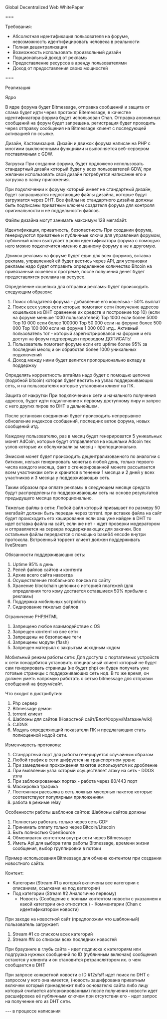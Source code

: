 Global Decentralized Web WhitePaper

===

Требования:
- Абсолютная идентификация пользователя на форуме, невозможность идентифицировать человека в реальности 
- Полная децентрализация
- Возможность использовать произвольный дизайн
- Порциональный доход от рекламы
- Предоставление ресурсов в аренду пользователями
- Доход от предоставления своих мощностей

===

Реализация

Ядро

В ядре форума будет Bitmessage, отправка сообщений и защита от спама будет идти через протокол Bitemessage, в качестве идентификатора форума будет использован Chan.
Отправка анонимных сообщений на форум будет запрещена. регистрация будет проходить через отправку сообщения на Bitmessage клиент с последующей активацией по ссылке.

Дизайн, Кастомизация.
Дизайн и движок форума написан на PHP с многими выключенными функциями и выполняется веб-сервером поставляеным с GDW.

Загрузка
При создании форума, будет прдложено использовать стандартный дизайн который будет у всех пользователей GDW, при желании использовать свой дизайн потребуется написание его и загрузка в папку приложения.

При подключении к форуму который имеет не стандартный дизайн, будет запрашиватся недостающие файлы дизайна, которые будут загружатся через DHT. 
Все файлы не стандартного дизайна должны быть подписаны приватным ключем создателя форума для контроля оригинальности и не поддельности файлов.

Файлы дизайна могут занимать максимум 128 мегабайт.

Идентификация, приватность, безопастность
При создании форума, генерируются приватные и публичные ключи для управления форумом, публичный ключ выступает в роли идентификатора форума с помощью него можно подключится именно к данному форуму а не к другомую.

Движок рекламы на форуме будет един для всех форумов, вставка реклама, управленией ей будет вестись через API, для установки рекламы надо будет отправить определенное количество Bitcoin на привязанный кошелек к прогреме, после получения денег будет предоставлятся реклама на ресурсе.

Определение кошелька для отправки рекламы будет происходить следующим образом:
1) Поиск обладателя форума - добавление его кошелька - 50% выплат
2) Поиск всех узлов сети которые помогают сети (получение адресов кошельков из DHT сравнение их средств и построение top 10) (если на форуме меньше 1000 пользователей)
Top 1000 если более 5000
Top 10 000 если более 100000
Top 50 000 если на форуме более 500 000
Top 100 000 если на форуме 1 000 000
итд.. Активный пользователь тот - который зарегистрировался на форуме и его доступ на форум подтвержден переводом ДОПИСАТЬ!
3) Пользователь помогает форуме если его uptime более 95% за последний месяц и он обработал более 1000 уникальных подключений
4) Доход между ними будет делится пропорционально вкладу в поддержку

Определять корректность аптайма надо будет с помощью цепочке (подобной bitcoin) которая будет вестить на узлах поддерживающих сеть, и на пользователях которые установили клиент на ПК.

Защита от накрутки
При подключении к сети и начального получения адресов, будет идти подключение к первому доступному пиру и запрос с него других пиров по DHT в дальнейшем.

После установки соединения будет происходить непрерывное обновление индексов сообщений, последних веток форума, новых сообщений итд. 

Каждому пользователю, раз в месяц будет генерироватся 5 уникальных монет AdCoin, которые будут отправляется на кошельки Adcoin тех узлов которые их обслуживали за месяц - пропорционально.

Эмиссия монет будет происходить децентрализованного по аналогии с биткоин, нельзя генерировать монеты в любой день, только первого числа каждого месяца, факт о сгенерированной монете рассылается всем участникам сети и хранится в течении 1 месяца и 2 дней у всех участников и 3 месяца у поддерживающих сеть.

Таким образом при оплате рекламы в следующем месяце средста будут распределены по поддерживающим сеть на основе результатов предыдущего месяца пропорционально.


Тяжелые файлы в сети:
Любой файл который привышает по размеру 50 мегабайт должен быть передан через torrent. при вставке файла на сайт будет происходить его хэширование если хэш уже найден в DHT то идет вставка файла на сайт, если же нет - ждет проверки модератором и отправляется на сервера поддерживающих для закачки.  Все остальные файлы передаются с помощью base64 encode внутри протокола.
Встроенный торрент клиент должен поддерживать liveStream

Обязанности поддерживающих сеть:
1) Uptime 95% в день
2) Релей файлов сайтов и контента
3) Архив всего сайта навсегда
4) Осуществление глобального поиска по сайту
5) Хранение blockchain цепочки с историей платежей (для определения того кому достается оставшиеся 50% прибыли с рекламы)
6) Поддержка мобильных устройств
7) Сидирование тяжелых файлов

Ограничение PHP/HTML
1) Запрещено любое взаимодействие с OS 
2) Запрещен контент из вне сети
3) Запрещены не безопасные теги 
4) Запрещены модули (flash)
5) Запрещен матерьял с закрытым исходным кодом

Мобильный режим работы сети:
Для доступа с портативных устройств к сети понадобится установить специальный клиент который не будет сам генерировать страницы (не будет php) он буден получать уже готовые страницы с  поддерживающих сеть нод. В то же время, он должен уметь напрямую работать с сетью bitmessage для отправки сообщений на форум/сайт.

Что входит в дистрибутив:
1) Php сервер
2) Bitmessage демон
3) torrent клиент
4) Шаблоны для сайтов (Новостной сайт/Блог/Форум/Магазин/wiki)
5) CJDNS
6) Модуль определяющий показатели ПК и предлагающих стать полноценной нодой сети.

Изменчивость протокола:
1) Стандартный порт для работы генерируется случайным образом
2) Любой трафик в сети шифруется на транспортном урвне
3) При замедлении прохождения пакетов используется их дробление
4) При выявлении узла который осуществляет атаку на сеть - DDOS узла 
5) При заблокированных портах - работа через 80/443 порт
6) Маскировка трафика
7) Постоянная рассылка в сеть ложных мусорных пакетов которые соответствуют популярным приложениям
8) работа в режиме relay

Особенности работы шаблонов сайтов:
Шаблоны сайтов должны
1) Полностью работать только через сеть GDF
2) Принимать оплату только через Bitcoin/Litecoin
3) Быть полностью OpenSource
4) Обмениватся контентом внутри сети через Bitmessage
5) Иметь Api для выбора типа работы Bitmessage, времени жизни сообщения, выбор группировки в потоки

Пример использования Bitmessage для обмена контентом при создании новостного сайта:

Контент:
- Категории (Stream #1 в который включены все категории с описанием, ссылками на под категории)
 - Под категории (Stream #2 Аналогично первому)
  	- Новость (Сообщение с полным контентом новости с указанием к какой категории оно относится.)
					- Комментарии (Chan c идентификатором новости)

При заходе на новостной сайт (предположим что шаблонный) пользователь загружает:
1) Stream #1 cо списком всех категорий
2) Stream #N со списком всех последних новостей

При браузинге в глубь сайта - идет подписка к категориям или подгрузка нужных сообщений по ID (публичным включам) сообщения остаются у клиента и он становится ретранслятором их. о чем сообщается в DHT

При запросе конкретной новости с ID #12sfsff идет поиск по DHT с запросом у кого она имеется, (новость защифрована приватным включем который принадлежит либо основателю сайта либо лицу который считается авторизированным) после получения новости идет  расшифровка её публичным ключем при отсутствии его - идет запрос на получение его из DHT сети.


--- в процессе написания